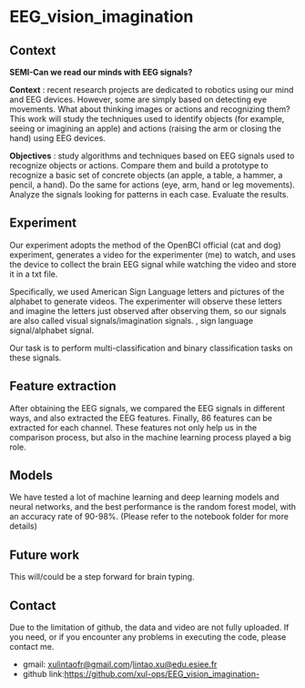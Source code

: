 # EEG_vision_imagination

## Context

**SEMI-Can we read our minds with EEG signals?**

**Context** : recent research projects are dedicated to robotics using our mind and EEG devices. However, some are simply based on detecting eye movements. What about thinking images or actions and recognizing them? This work will study the techniques used to identify objects (for example, seeing or imagining an apple) and actions (raising the arm or closing the hand) using EEG devices.

**Objectives** : study algorithms and techniques based on EEG signals used to recognize objects or actions. Compare them and build a prototype to recognize a basic set of concrete objects (an apple, a table, a hammer, a pencil, a hand). Do the same for actions (eye, arm, hand or leg movements). Analyze the signals looking for patterns in each case. Evaluate the results.

## Experiment

Our experiment adopts the method of the OpenBCI official (cat and dog) experiment, generates a video for the experimenter (me) to watch, and uses the device to collect the brain EEG signal while watching the video and store it in a txt file.

Specifically, we used American Sign Language letters and pictures of the alphabet to generate videos. The experimenter will observe these letters and imagine the letters just observed after observing them, so our signals are also called visual signals/imagination signals. , sign language signal/alphabet signal.

Our task is to perform multi-classification and binary classification tasks on these signals.

## Feature extraction

After obtaining the EEG signals, we compared the EEG signals in different ways, and also extracted the EEG features. Finally, 86 features can be extracted for each channel. These features not only help us in the comparison process, but also in the machine learning process played a big role.

## Models

We have tested a lot of machine learning and deep learning models and neural networks, and the best performance is the random forest model, with an accuracy rate of 90-98%. (Please refer to the notebook folder for more details)

## Future work

This will/could be a step forward for brain typing.

## Contact

Due to the limitation of github, the data and video are not fully uploaded. If you need, or if you encounter any problems in executing the code, please contact me.

- gmail: xulintaofr@gmail.com/lintao.xu@edu.esiee.fr
- github link:https://github.com/xul-ops/EEG_vision_imagination-
